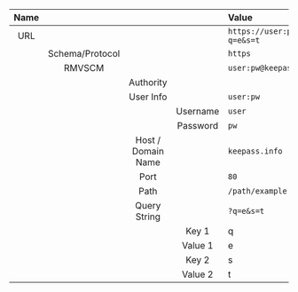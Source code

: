 
| Name |                 |                    |          | Value                                                      |
| :--: | :-------------: | :----------------: | :------: | :--------------------------------------------------------- |
| URL  |                 |                    |          | `https://user:pw@keepass.info:80/path/example.php?q=e&s=t` |
|      | Schema/Protocol |                    |          | `https`                                                    |
|      |     RMVSCM      |                    |          | `user:pw@keepass.info:80/path/example.php?q=e&s=t`         |
|      |                 |     Authority      |          |                                                            |
|      |                 |     User Info      |          | `user:pw`                                                  |
|      |                 |                    | Username | `user`                                                     |
|      |                 |                    | Password | `pw`                                                       |
|      |                 | Host / Domain Name |          | `keepass.info`                                             |
|      |                 |        Port        |          | `80`                                                       |
|      |                 |        Path        |          | `/path/example.php`                                        |
|      |                 |    Query String    |          | `?q=e&s=t`                                                 |
|      |                 |                    |  Key 1   | q                                                          |
|      |                 |                    | Value 1  | e                                                          |
|      |                 |                    |  Key 2   | s                                                          |
|      |                 |                    | Value 2  | t                                                          |